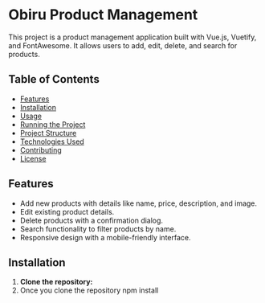 # Obiru Product Management

This project is a product management application built with Vue.js, Vuetify, and FontAwesome. It allows users to add, edit, delete, and search for products.

## Table of Contents
- [Features](#features)
- [Installation](#installation)
- [Usage](#usage)
- [Running the Project](#running-the-project)
- [Project Structure](#project-structure)
- [Technologies Used](#technologies-used)
- [Contributing](#contributing)
- [License](#license)

## Features
- Add new products with details like name, price, description, and image.
- Edit existing product details.
- Delete products with a confirmation dialog.
- Search functionality to filter products by name.
- Responsive design with a mobile-friendly interface.

## Installation
1. **Clone the repository:**
2. Once you clone the repository npm install
